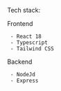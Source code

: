 Tech stack:

  Frontend
  
     - React 18
     - Typescript 
     - Tailwind CSS
  Backend 
  
     - NodeJd
     - Express
